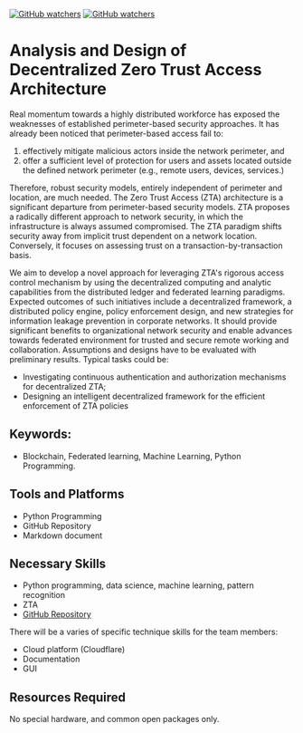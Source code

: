 [![GitHub watchers](https://img.shields.io/badge/tulip--lab-Open--Projects-brightgreen)](../README.md)
[![GitHub watchers](https://img.shields.io/badge/Module-PaaS-orange)](README.md)

# Analysis and Design of Decentralized Zero Trust Access Architecture

Real momentum towards a highly distributed workforce has exposed the weaknesses of established perimeter-based security approaches. It has already been noticed that perimeter-based access fail to:
1.	effectively mitigate malicious actors inside the network perimeter, and
2.	offer a sufficient level of protection for users and assets located outside the defined network perimeter (e.g., remote users, devices, services.)

Therefore, robust security models, entirely independent of perimeter and location, are much needed. The Zero Trust Access (ZTA) architecture is a significant departure from perimeter-based security models.  ZTA proposes a radically different approach to network security, in which the infrastructure is always assumed compromised.  The ZTA paradigm shifts security away from implicit trust dependent on a network location. Conversely, it focuses on assessing trust on a transaction-by-transaction basis.

We aim to develop a novel approach for leveraging ZTA's rigorous access control mechanism by using the decentralized computing and analytic capabilities from the distributed ledger and federated learning paradigms. Expected outcomes of such initiatives include a decentralized framework, a distributed policy engine, policy enforcement design, and new strategies for information leakage prevention in corporate networks. It should provide significant benefits to organizational network security and enable advances towards federated environment for trusted and secure remote working and collaboration. Assumptions and designs have to be evaluated with preliminary results. Typical tasks could be:

- Investigating continuous authentication and authorization mechanisms for decentralized ZTA; 
- Designing an intelligent decentralized framework for the efficient enforcement of ZTA policies


## Keywords:

- Blockchain, Federated learning, Machine Learning, Python Programming.


## Tools and Platforms

- Python Programming
- GitHub Repository
- Markdown document

## Necessary Skills

- Python programming, data science, machine learning, pattern recognition
- ZTA
- [GitHub Repository](https://github.com/tulip-lab/open-code)

There will be a varies of specific technique skills for the team members:
 
-  Cloud platform (Cloudflare)
-  Documentation 
-  GUI

## Resources Required

No special hardware, and common open packages only. 

